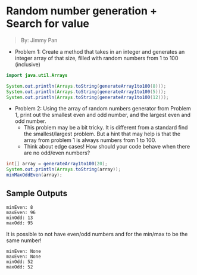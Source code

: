 # Random number generation + Search for value

> By: Jimmy Pan

- Problem 1: Create a method that takes in an integer and generates an integer array of that size, filled with random numbers from 1 to 100 (inclusive)

```java
import java.util.Arrays
```
```java
System.out.println(Arrays.toString(generateArray1to100(8)));
System.out.println(Arrays.toString(generateArray1to100(5)));
System.out.println(Arrays.toString(generateArray1to100(12)));
```
- Problem 2: Using the array of random numbers generator from Problem 1, print out the smallest even and odd number, and the largest even and odd number.
    - This problem may be a bit tricky. It is different from a standard find the smallest/largest problem. But a hint that may help is that the array from problem 1 is always numbers from 1 to 100.
    - Think about edge cases! How should your code behave when there are no odd/even numbers?

```java
int[] array = generateArray1to100(20);
System.out.println(Arrays.toString(array));
minMaxOddEven(array);
```

## Sample Outputs
```
minEven: 8
maxEven: 96
minOdd: 13
maxOdd: 95
```

It is possible to not have even/odd numbers and for the min/max to be the same number!
```
minEven: None
maxEven: None
minOdd: 52
maxOdd: 52
```